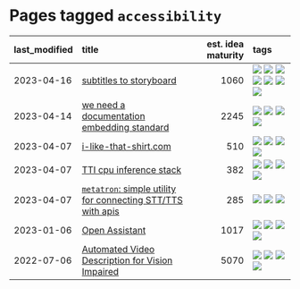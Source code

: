 # Pages tagged `accessibility`

|last_modified|title|est. idea maturity|tags
|:---|:---|---:|:---|
|2023-04-16|[subtitles to storyboard](../subtitles-to-storyboard.md)|1060|[![](https://img.shields.io/badge/tag-accessibility-b7fb0)](../tags/accessibility.md) [![](https://img.shields.io/badge/tag-animation-35d420)](../tags/animation.md) [![](https://img.shields.io/badge/tag-completed-4db4d2)](../tags/completed.md) [![](https://img.shields.io/badge/tag-opensource-b25b5)](../tags/opensource.md) [![](https://img.shields.io/badge/tag-prompting-c4fb38)](../tags/prompting.md) [![](https://img.shields.io/badge/tag-tooling-1eefac)](../tags/tooling.md) [![](https://img.shields.io/badge/tag-wip-92ab1c)](../tags/wip.md)|
|2023-04-14|[we need a documentation embedding standard](../doc-embed-standard.md)|2245|[![](https://img.shields.io/badge/tag-accessibility-b7fb0)](../tags/accessibility.md) [![](https://img.shields.io/badge/tag-documentation-6edb5)](../tags/documentation.md) [![](https://img.shields.io/badge/tag-standard-f1c85)](../tags/standard.md) [![](https://img.shields.io/badge/tag-tooling-1eefac)](../tags/tooling.md)|
|2023-04-07|[i-like-that-shirt.com](../ilikethatshirt.com.md)|510|[![](https://img.shields.io/badge/tag-accessibility-b7fb0)](../tags/accessibility.md) [![](https://img.shields.io/badge/tag-completed-4db4d2)](../tags/completed.md) [![](https://img.shields.io/badge/tag-publicgood-f14da)](../tags/publicgood.md) [![](https://img.shields.io/badge/tag-tooling-1eefac)](../tags/tooling.md)|
|2023-04-07|[TTI cpu inference stack](../TTI-cpu-inference-stack.md)|382|[![](https://img.shields.io/badge/tag-accessibility-b7fb0)](../tags/accessibility.md) [![](https://img.shields.io/badge/tag-stability-9c3a4a)](../tags/stability.md) [![](https://img.shields.io/badge/tag-tooling-1eefac)](../tags/tooling.md) [![](https://img.shields.io/badge/tag-wip-92ab1c)](../tags/wip.md)|
|2023-04-07|[`metatron`: simple utility for connecting STT/TTS with apis](../metatron.md)|285|[![](https://img.shields.io/badge/tag-accessibility-b7fb0)](../tags/accessibility.md) [![](https://img.shields.io/badge/tag-tooling-1eefac)](../tags/tooling.md) [![](https://img.shields.io/badge/tag-wip-92ab1c)](../tags/wip.md)|
|2023-01-06|[Open Assistant](../open-assistant.md)|1017|[![](https://img.shields.io/badge/tag-accessibility-b7fb0)](../tags/accessibility.md) [![](https://img.shields.io/badge/tag-publicgood-f14da)](../tags/publicgood.md) [![](https://img.shields.io/badge/tag-stability-9c3a4a)](../tags/stability.md) [![](https://img.shields.io/badge/tag-wip-92ab1c)](../tags/wip.md)|
|2022-07-06|[Automated Video Description for Vision Impaired](../automated-video-description.md)|5070|[![](https://img.shields.io/badge/tag-accessibility-b7fb0)](../tags/accessibility.md) [![](https://img.shields.io/badge/tag-dataset-12eec5)](../tags/dataset.md) [![](https://img.shields.io/badge/tag-foundation-4d5a4)](../tags/foundation.md) [![](https://img.shields.io/badge/tag-publicgood-f14da)](../tags/publicgood.md)|